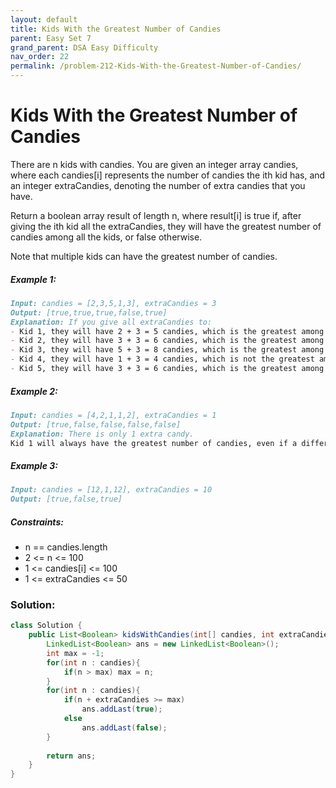 ```yaml
---
layout: default
title: Kids With the Greatest Number of Candies
parent: Easy Set 7
grand_parent: DSA Easy Difficulty
nav_order: 22
permalink: /problem-212-Kids-With-the-Greatest-Number-of-Candies/
---
```

# Kids With the Greatest Number of Candies

There are n kids with candies. You are given an integer array candies, where each candies[i] represents the number of candies the ith kid has, and an integer extraCandies, denoting the number of extra candies that you have.

Return a boolean array result of length n, where result[i] is true if, after giving the ith kid all the extraCandies, they will have the greatest number of candies among all the kids, or false otherwise.

Note that multiple kids can have the greatest number of candies.

##### Example 1:
```markdown
Input: candies = [2,3,5,1,3], extraCandies = 3
Output: [true,true,true,false,true]
Explanation: If you give all extraCandies to:
- Kid 1, they will have 2 + 3 = 5 candies, which is the greatest among the kids.
- Kid 2, they will have 3 + 3 = 6 candies, which is the greatest among the kids.
- Kid 3, they will have 5 + 3 = 8 candies, which is the greatest among the kids.
- Kid 4, they will have 1 + 3 = 4 candies, which is not the greatest among the kids.
- Kid 5, they will have 3 + 3 = 6 candies, which is the greatest among the kids.
```
##### Example 2:
```markdown
Input: candies = [4,2,1,1,2], extraCandies = 1
Output: [true,false,false,false,false]
Explanation: There is only 1 extra candy.
Kid 1 will always have the greatest number of candies, even if a different kid is given the extra candy.
```
##### Example 3:
```markdown
Input: candies = [12,1,12], extraCandies = 10
Output: [true,false,true]
```
##### Constraints:
* n == candies.length
* 2 <= n <= 100
* 1 <= candies[i] <= 100
* 1 <= extraCandies <= 50

### Solution:
```java
class Solution {
    public List<Boolean> kidsWithCandies(int[] candies, int extraCandies) {
        LinkedList<Boolean> ans = new LinkedList<Boolean>();
        int max = -1;
        for(int n : candies){
            if(n > max) max = n;
        }
        for(int n : candies){
            if(n + extraCandies >= max)
                ans.addLast(true);
            else
                ans.addLast(false);
        }
        
        return ans;
    }
}
```